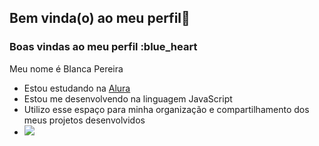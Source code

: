 ## Bem vinda(o) ao meu perfil🫶

### Boas vindas ao meu perfil :blue_heart

Meu nome é BIanca Pereira

- Estou estudando na [Alura](https://www.alura.com.br)
- Estou me desenvolvendo na linguagem JavaScript
- Utilizo esse espaço para minha organização e compartilhamento dos meus projetos desenvolvidos
- ![](https://tenor.com/bZWKw.gif)
